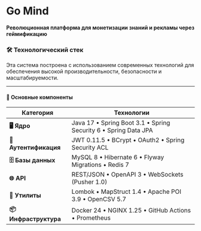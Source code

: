 # Go Mind
**Революционная платформа для монетизации знаний и рекламы через геймификацию**

### 🛠 Технологический стек  

Эта система построена с использованием современных технологий для обеспечения высокой производительности, безопасности и масштабируемости.  

---

#### 🔹 **Основные компоненты**  

| **Категория**        | **Технологии** |
|----------------------|---------------|
| **🖥️ Ядро**         | Java 17 • Spring Boot 3.1 • Spring Security 6 • Spring Data JPA |
| **🔐 Аутентификация** | JWT 0.11.5 • BCrypt • OAuth2 • Spring Security ACL |
| **🗄️ Базы данных**   | MySQL 8 • Hibernate 6 • Flyway Migrations • Redis 7 |
| **🌐 API**           | REST/JSON • OpenAPI 3 • WebSockets (Pusher 1.0) |
| **🔧 Утилиты**       | Lombok • MapStruct 1.4 • Apache POI 3.9 • OpenCSV 5.7 |
| **📦 Инфраструктура** | Docker 24 • NGINX 1.25 • GitHub Actions • Prometheus |
